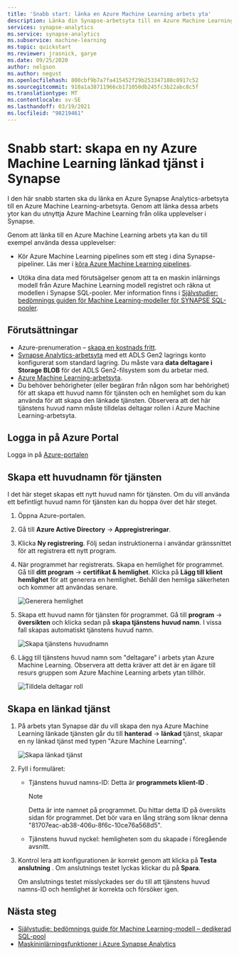 ```yaml
---
title: 'Snabb start: länka en Azure Machine Learning arbets yta'
description: Länka din Synapse-arbetsyta till en Azure Machine Learning-arbetsyta
services: synapse-analytics
ms.service: synapse-analytics
ms.subservice: machine-learning
ms.topic: quickstart
ms.reviewer: jrasnick, garye
ms.date: 09/25/2020
author: nelgson
ms.author: negust
ms.openlocfilehash: 800cbf9b7a7fa415452f29b253347188c8917c52
ms.sourcegitcommit: 910a1a38711966cb171050db245fc3b22abc8c5f
ms.translationtype: MT
ms.contentlocale: sv-SE
ms.lasthandoff: 03/19/2021
ms.locfileid: "98219461"
---
```

# <a name="quickstart-create-a-new-azure-machine-learning-linked-service-in-synapse"></a>Snabb start: skapa en ny Azure Machine Learning länkad tjänst i Synapse

I den här snabb starten ska du länka en Azure Synapse Analytics-arbetsyta till en Azure Machine Learning-arbetsyta. Genom att länka dessa arbets ytor kan du utnyttja Azure Machine Learning från olika upplevelser i Synapse.

Genom att länka till en Azure Machine Learning arbets yta kan du till exempel använda dessa upplevelser:

- Kör Azure Machine Learning pipelines som ett steg i dina Synapse-pipeliner. Läs mer i [köra Azure Machine Learning pipelines](../../data-factory/transform-data-machine-learning-service.md).

- Utöka dina data med förutsägelser genom att ta en maskin inlärnings modell från Azure Machine Learning modell registret och räkna ut modellen i Synapse SQL-pooler. Mer information finns i [Självstudier: bedömnings guiden för Machine Learning-modeller för SYNAPSE SQL-pooler](tutorial-sql-pool-model-scoring-wizard.md).

## <a name="prerequisites"></a>Förutsättningar

- Azure-prenumeration – [skapa en kostnads fritt](https://azure.microsoft.com/free/).
- [Synapse Analytics-arbetsyta](../get-started-create-workspace.md) med ett ADLS Gen2 lagrings konto konfigurerat som standard lagring. Du måste vara **data deltagare i Storage BLOB** för det ADLS Gen2-filsystem som du arbetar med.
- [Azure Machine Learning-arbetsyta](../../machine-learning/how-to-manage-workspace.md).
- Du behöver behörigheter (eller begäran från någon som har behörighet) för att skapa ett huvud namn för tjänsten och en hemlighet som du kan använda för att skapa den länkade tjänsten. Observera att det här tjänstens huvud namn måste tilldelas deltagar rollen i Azure Machine Learning-arbetsyta.

## <a name="sign-in-to-the-azure-portal"></a>Logga in på Azure Portal

Logga in på [Azure-portalen](https://portal.azure.com/)

## <a name="create-a-service-principal"></a>Skapa ett huvudnamn för tjänsten

I det här steget skapas ett nytt huvud namn för tjänsten. Om du vill använda ett befintligt huvud namn för tjänsten kan du hoppa över det här steget.
1. Öppna Azure-portalen. 

1. Gå till **Azure Active Directory**  ->  **Appregistreringar**.

1. Klicka **Ny registrering**. Följ sedan instruktionerna i användar gränssnittet för att registrera ett nytt program.

1. När programmet har registrerats. Skapa en hemlighet för programmet. Gå till **ditt program**  ->  **certifikat & hemlighet**. Klicka på **Lägg till klient hemlighet** för att generera en hemlighet. Behåll den hemliga säkerheten och kommer att användas senare.

   ![Generera hemlighet](media/quickstart-integrate-azure-machine-learning/quickstart-integrate-azure-machine-learning-createsp-00a.png)

1. Skapa ett huvud namn för tjänsten för programmet. Gå till **program**  ->  **översikten** och klicka sedan på **skapa tjänstens huvud namn**. I vissa fall skapas automatiskt tjänstens huvud namn.

   ![Skapa tjänstens huvudnamn](media/quickstart-integrate-azure-machine-learning/quickstart-integrate-azure-machine-learning-createsp-00b.png)

1. Lägg till tjänstens huvud namn som "deltagare" i arbets ytan Azure Machine Learning. Observera att detta kräver att det är en ägare till resurs gruppen som Azure Machine Learning arbets ytan tillhör.

   ![Tilldela deltagar roll](media/quickstart-integrate-azure-machine-learning/quickstart-integrate-azure-machine-learning-createsp-00c.png)

## <a name="create-a-linked-service"></a>Skapa en länkad tjänst

1. På arbets ytan Synapse där du vill skapa den nya Azure Machine Learning länkade tjänsten går du till **hanterad**  ->  **länkad** tjänst, skapar en ny länkad tjänst med typen "Azure Machine Learning".

   ![Skapa länkad tjänst](media/quickstart-integrate-azure-machine-learning/quickstart-integrate-azure-machine-learning-create-linked-service-00a.png)

2. Fyll i formuläret:

   - Tjänstens huvud namns-ID: Detta är **programmets klient-ID** .
  
     > [!NOTE]
     > Detta är inte namnet på programmet. Du hittar detta ID på översikts sidan för programmet. Det bör vara en lång sträng som liknar denna "81707eac-ab38-406u-8f6c-10ce76a568d5".

   - Tjänstens huvud nyckel: hemligheten som du skapade i föregående avsnitt.

3. Kontrol lera att konfigurationen är korrekt genom att klicka på **Testa anslutning** . Om anslutnings testet lyckas klickar du på **Spara**.

   Om anslutnings testet misslyckades ser du till att tjänstens huvud namns-ID och hemlighet är korrekta och försöker igen.

## <a name="next-steps"></a>Nästa steg

- [Självstudie: bedömnings guide för Machine Learning-modell – dedikerad SQL-pool](tutorial-sql-pool-model-scoring-wizard.md)
- [Maskininlärningsfunktioner i Azure Synapse Analytics](what-is-machine-learning.md)